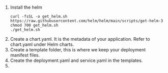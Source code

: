 1) Install the helm
   ```
   curl -fsSL -o get_helm.sh https://raw.githubusercontent.com/helm/helm/main/scripts/get-helm-3
   chmod 700 get_helm.sh
   ./get_helm.sh
   ```
2) Create a chart.yaml. It is the metadata of your application. Refer to chart.yaml under Helm charts.
3) Create a template folder, this is where we keep your deployment manifest files. 
4) Create the deployment.yaml and service.yaml in the templates.
5) 